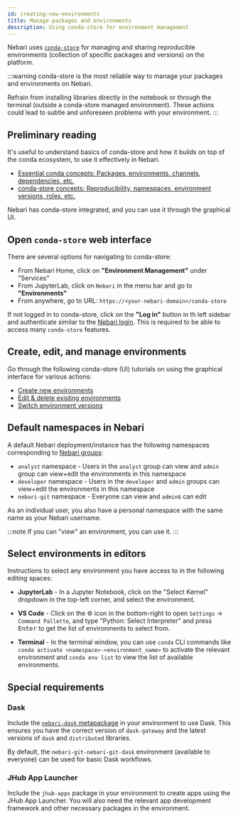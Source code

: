 ```yaml
---
id: creating-new-environments
title: Manage packages and environments
description: Using conda-store for environment management
---
```


Nebari uses [`conda-store`][conda-store-docs] for managing and sharing reproducible environments (collection of specific packages and versions) on the platform.

:::warning
conda-store is the most reliable way to manage your packages and environments on Nebari.

Refrain from installing libraries directly in the notebook or through the terminal (outside a conda-store managed environment). These actions could lead to subtle and unforeseen problems with your environment.
:::

## Preliminary reading

It's useful to understand basics of conda-store and how it builds on top of the conda ecosystem, to use it effectively in Nebari.

- [Essential conda concepts: Packages, environments, channels, dependencies, etc.](https://conda.store/conda-store/explanations/conda-concepts)
- [conda-store concepts: Reproducibility, namespaces, environment versions, roles, etc.](https://conda.store/conda-store/explanations/conda-store-concepts)

Nebari has conda-store integrated, and you can use it through the graphical UI.

## Open `conda-store` web interface

There are several options for navigating to conda-store:

- From Nebari Home, click on **"Environment Management"** under "Services"
- From JupyterLab, click on `Nebari` in the menu bar and go to **"Environments"**
- From anywhere, go to URL: `https://<your-nebari-domain>/conda-store`

If not logged in to conda-store, click on the **"Log in"** button in th left sidebar and authenticate similar to the [Nebari login][login-keycloak]. This is required to be able to access many `conda-store` features.

## Create, edit, and manage environments

Go through the following conda-store (UI) tutorials
on using the graphical interface for various actions:

- [Create new environments][cs-create-env]
- [Edit & delete existing environments][cs-edit-delete-env]
- [Switch environment versions][version-control]

## Default namespaces in Nebari

A default Nebari deployment/instance has the following namespaces corresponding to [Nebari groups][configure-keycloak-groups]:

<!-- Verify the roles and actions -->

- `analyst` namespace - Users in the `analyst` group can view and `admin` group can view+edit the environments in this namespace
- `developer` namespace - Users in the `developer` and `admin` groups can view+edit the environments in this namespace
- `nebari-git` namespace - Everyone can view and `admin`s can edit

As an individual user, you also have a personal namespace with the same name as your Nebari username.

:::note
If you can "view" an environment, you can use it.
:::

## Select environments in editors

Instructions to select any environment you have access to in the following editing spaces:

- **JupyterLab** - In a Jupyter Notebook, click on the "Select Kernel" dropdown in the top-left corner, and select the environment.

- **VS Code** - Click on the ⚙️ icon in the bottom-right to open `Settings` -> `Command Pallette`, and type "Python: Select Interpreter" and press <kbd>Enter</kbd> to get the list of environments to select from.

- **Terminal** - In the terminal window, you can use `conda` CLI commands like `conda activate <namespace>-<environment_name>` to activate the relevant environment and `conda env list` to view the list of available environments.

## Special requirements

### Dask

Include the [`nebari-dask` metapackage](https://anaconda.org/conda-forge/nebari-dask) in your environment to use Dask. This ensures you have the correct version of `dask-gateway` and the latest versions of `dask` and `distributed` libraries.

By default, the `nebari-git-nebari-git-dask` environment (available to everyone) can be used for basic Dask workflows.

### JHub App Launcher

Include the `jhub-apps` package in your environment to create apps using the JHub App Launcher. You will also need the relevant app development framework and other necessary packages in the environment.

<!-- External links -->

[conda-store-docs]: https://conda.store/
[cs-create-env]: https://conda.store/conda-store-ui/tutorials/create-envs
[cs-edit-delete-env]: https://conda.store/conda-store-ui/tutorials/edit-delete-envs
[version-control]: https://conda.store/conda-store-ui/tutorials/version-control

<!-- Internal links -->

<!--Update when PR#397 is merged -->
[login-keycloak]: /docs/tutorials/login-with-keycloak
[configure-keycloak-groups]: /docs/how-tos/configuring-keycloak#in-depth-look-at-roles-and-groups
